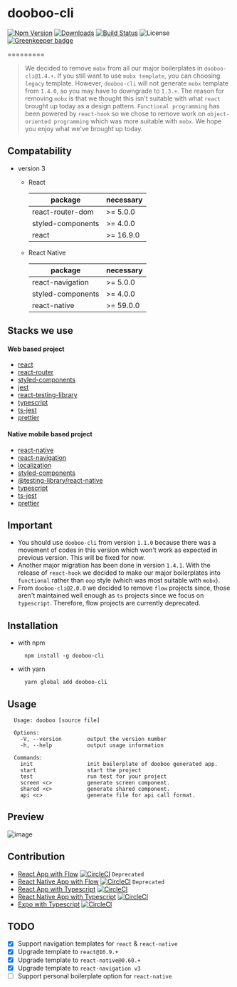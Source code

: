 # dooboo-cli

[![Npm Version](http://img.shields.io/npm/v/dooboo-cli.svg?style=flat-square)](https://npmjs.org/package/dooboo-cli)
[![Downloads](http://img.shields.io/npm/dm/dooboo-cli.svg?style=flat-square)](https://npmjs.org/package/dooboo-cli)
[![Build Status](https://travis-ci.com/dooboolab/dooboo-cli.svg?branch=master)](https://travis-ci.com/dooboolab/dooboo-cli)
![License](http://img.shields.io/npm/l/dooboo-cli.svg?style=flat-square)
[![Greenkeeper badge](https://badges.greenkeeper.io/dooboolab/dooboo-cli.svg)](https://greenkeeper.io/)

=========

> We decided to remove `mobx` from all our major boilerplates in `dooboo-cli@1.4.+`. If you still want to use `mobx template`, you can choosing `legacy` template. However, `dooboo-cli` will not generate `mobx` template from `1.4.0`, so you may have to downgrade to `1.3.+`. The reason for removing `mobx` is that we thought this isn't suitable with what `react` brought up today as a design pattern. `Functional programming` has been powered by `react-hook` so we chose to remove work on `object-oriented programming` which was more suitable with `mobx`. We hope you enjoy what we've brought up today.


## Compatability

- version 3
  * React

    | package           | necessary |
    | ----------------- | --------- |
    | react-router-dom  | >= 5.0.0  |
    | styled-components | >= 4.0.0  |
    | react             | >= 16.9.0 |

  * React Native

    | package           | necessary |
    | ----------------- | --------- |
    | react-navigation  | >= 5.0.0  |
    | styled-components | >= 4.0.0  |
    | react-native      | >= 59.0.0 |


## Stacks we use

#### Web based project

- [react](https://github.com/facebook/react)
- [react-router](https://github.com/ReactTraining/react-router)
- [styled-components](https://github.com/styled-components/styled-components)
- [jest](https://github.com/facebook/jest)
- [react-testing-library](https://github.com/kentcdodds/react-testing-library)
- [typescript](https://github.com/Microsoft/TypeScript)
- [ts-jest](https://github.com/kulshekhar/ts-jest)
- [prettier](https://prettier.io)

#### Native mobile based project

- [react-native](https://github.com/facebook/react-native)
- [react-navigation](https://github.com/react-navigation/react-navigation)
- [localization](https://github.com/stefalda/ReactNativeLocalization)
- [styled-components](https://github.com/styled-components/styled-components)
- [@testing-library/react-native](https://github.com/testing-library/native-testing-library)
- [typescript](https://github.com/Microsoft/TypeScript)
- [ts-jest](https://github.com/kulshekhar/ts-jest)
- [prettier](https://prettier.io)

## Important

- You should use `dooboo-cli` from version `1.1.0` because there was a movement of codes in this version which won't work as expected in previous version. This will be fixed for now.
- Another major migration has been done in version `1.4.1`. With the release of `react-hook` we decided to make our major boilerplates into `functional` rather than `oop` style (which was most suitable with `mobx`).
- From `dooboo-cli@2.0.0` we decided to remove `flow` projects since, those aren't maintained well enough as `ts` projects since we focus on `typescript`. Therefore, flow projects are currently deprecated.

## Installation

- with npm
  ```
    npm install -g dooboo-cli
  ```
- with yarn
  ```
    yarn global add dooboo-cli
  ```

## Usage

```
  Usage: dooboo [source file]

  Options:
    -V, --version        output the version number
    -h, --help           output usage information

  Commands:
    init                 init boilerplate of dooboo generated app.
    start                start the project
    test                 run test for your project
    screen <c>           generate screen component.
    shared <c>           generate shared component.
    api <c>              generate file for api call format.
```

## Preview

![image](https://user-images.githubusercontent.com/27461460/63132984-1798d080-bffe-11e9-9b4d-672662b79540.png)

## Contribution

- [React App with Flow](https://github.com/react-native-seoul/dooboo-frontend-js) [![CircleCI](https://circleci.com/gh/dooboolab/dooboo-frontend-js.svg?style=shield)](https://circleci.com/gh/dooboolab/dooboo-frontend-js) `Deprecated`
- [React Native App with Flow](https://github.com/react-native-seoul/dooboo-native-js) [![CircleCI](https://circleci.com/gh/dooboolab/dooboo-frontend-js.svg?style=shield)](https://circleci.com/gh/dooboolab/dooboo-native-js) `Deprecated`
- [React App with Typescript](https://github.com/react-native-seoul/dooboo-frontend-ts) [![CircleCI](https://circleci.com/gh/dooboolab/dooboo-frontend-js.svg?style=shield)](https://circleci.com/gh/dooboolab/dooboo-frontend-ts)
- [React Native App with Typescript](https://github.com/react-native-seoul/dooboo-native-ts) [![CircleCI](https://circleci.com/gh/dooboolab/dooboo-frontend-js.svg?style=shield)](https://circleci.com/gh/dooboolab/dooboo-native-ts)
- [Expo with Typescript](https://github.com/react-native-seoul/dooboo-expo) [![CircleCI](https://circleci.com/gh/dooboolab/dooboo-expo.svg?style=shield)](https://circleci.com/gh/dooboolab/dooboo-expo)

## TODO

- [x] Support navigation templates for `react` & `react-native`
- [x] Upgrade template to `react@16.9.+`
- [x] Upgrade template to `react-native@0.60.+`
- [x] Upgrade template to `react-navigation v3`
- [ ] Support personal boilerplate option for `react-native`
